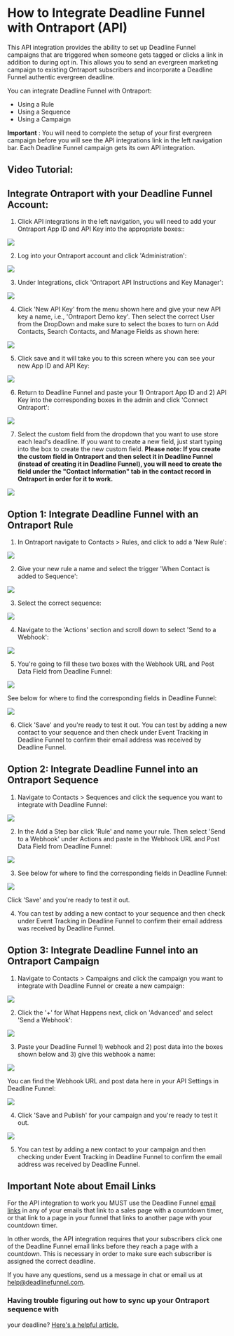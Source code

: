# How to Integrate Deadline Funnel with Ontraport \(API\)

This API integration provides the ability to set up Deadline Funnel campaigns that are triggered when someone gets tagged or clicks a link in addition to during opt in. This allows you to send an evergreen marketing campaign to existing Ontraport subscribers and incorporate a Deadline Funnel authentic evergreen deadline.

You can integrate Deadline Funnel with Ontraport:

* Using a Rule
* Using a Sequence
* Using a Campaign

**Important** : You will need to complete the setup of your first evergreen campaign before you will see the API integrations link in the left navigation bar. Each Deadline Funnel campaign gets its own API integration.

## Video Tutorial:

## Integrate Ontraport with your Deadline Funnel Account:

1. Click API integrations in the left navigation, you will need to add your Ontraport App ID and API Key into the appropriate boxes::

![](https://d33v4339jhl8k0.cloudfront.net/docs/assets/53974d6ce4b0c76107b109d1/images/5b49238b0428630abc0c0e58/file-%20CKbLQLruvA.png)

2. Log into your Ontraport account and click 'Administration':

![](https://d33v4339jhl8k0.cloudfront.net/docs/assets/53974d6ce4b0c76107b109d1/images/59553b3f0428637ff8d42d83/file-%20oBF9BR447K.png)

3. Under Integrations, click 'Ontraport API Instructions and Key Manager':

![](https://d33v4339jhl8k0.cloudfront.net/docs/assets/53974d6ce4b0c76107b109d1/images/5a81eab60428634376d00b70/file-3L7C4VE46M.png)

4. Click 'New API Key' from the menu shown here and give your new API key a name, i.e., 'Ontraport Demo key'. Then select the correct User from the DropDown and make sure to select the boxes to turn on Add Contacts, Search Contacts, and Manage Fields as shown here:

![](https://d33v4339jhl8k0.cloudfront.net/docs/assets/53974d6ce4b0c76107b109d1/images/59553b842c7d3a707d7b50cb/file-%20Sj6vvLZYZw.png)

5. Click save and it will take you to this screen where you can see your new App ID and API Key:

![](https://d33v4339jhl8k0.cloudfront.net/docs/assets/53974d6ce4b0c76107b109d1/images/59553b9a0428637ff8d42d8a/file-%20fyMvlMjZ35.png)

6. Return to Deadline Funnel and paste your 1\) Ontraport App ID and 2\) API Key into the corresponding boxes in the admin and click 'Connect Ontraport':

![](https://d33v4339jhl8k0.cloudfront.net/docs/assets/53974d6ce4b0c76107b109d1/images/5b49252c0428630abc0c0e5f/file-%20tZE51E1PMn.png)

7. Select the custom field from the dropdown that you want to use store each lead's deadline. If you want to create a new field, just start typing into the box to create the new custom field. **Please note: If you create the custom field in Ontraport and then select it in Deadline Funnel \(instead of creating it in Deadline Funnel\), you will need to create the field under the "Contact Information" tab in the contact record in Ontraport in order for it to work.**

![](https://d33v4339jhl8k0.cloudfront.net/docs/assets/53974d6ce4b0c76107b109d1/images/5b4925e70428630abc0c0e64/file-%20RHW7J7dGDp.png)

## Option 1: Integrate Deadline Funnel with an Ontraport Rule

1. In Ontraport navigate to Contacts &gt; Rules, and click to add a 'New Rule':

![](https://d33v4339jhl8k0.cloudfront.net/docs/assets/53974d6ce4b0c76107b109d1/images/5955482a2c7d3a707d7b5128/file-%20oW0zT94KRH.png)

2. Give your new rule a name and select the trigger 'When Contact is added to Sequence':

![](https://d33v4339jhl8k0.cloudfront.net/docs/assets/53974d6ce4b0c76107b109d1/images/595544a72c7d3a707d7b5110/file-8fVkqYv7JH.png)

3. Select the correct sequence:

![](https://d33v4339jhl8k0.cloudfront.net/docs/assets/53974d6ce4b0c76107b109d1/images/595547720428637ff8d42df6/file-1g68rFs2sw.png)

4. Navigate to the 'Actions' section and scroll down to select 'Send to a Webhook':

![](https://d33v4339jhl8k0.cloudfront.net/docs/assets/53974d6ce4b0c76107b109d1/images/5d323e6d2c7d3a2ec4bf232f/file-8uNirURvOp.jpg)

5. You're going to fill these two boxes with the Webhook URL and Post Data Field from Deadline Funnel:

![](https://d33v4339jhl8k0.cloudfront.net/docs/assets/53974d6ce4b0c76107b109d1/images/5e3049832c7d3a7e9ae6da10/file-43F8FpgZIC.png)

See below for where to find the corresponding fields in Deadline Funnel:

![](https://d33v4339jhl8k0.cloudfront.net/docs/assets/53974d6ce4b0c76107b109d1/images/5e3048de2c7d3a7e9ae6da03/file-%20wRubHzoAPu.png)

6. Click 'Save' and you're ready to test it out. You can test by adding a new contact to your sequence and then check under Event Tracking in Deadline Funnel to confirm their email address was received by Deadline Funnel.

## Option 2: Integrate Deadline Funnel into an Ontraport Sequence

1. Navigate to Contacts &gt; Sequences and click the sequence you want to integrate with Deadline Funnel:

![](https://d33v4339jhl8k0.cloudfront.net/docs/assets/53974d6ce4b0c76107b109d1/images/59554b942c7d3a707d7b513c/file-%20vQQ8VeQzpW.png)

2. In the Add a Step bar click 'Rule' and name your rule. Then select 'Send to a Webhook' under Actions and paste in the Webhook URL and Post Data Field from Deadline Funnel:

![](https://d33v4339jhl8k0.cloudfront.net/docs/assets/53974d6ce4b0c76107b109d1/images/5e3049832c7d3a7e9ae6da10/file-43F8FpgZIC.png)

3. See below for where to find the corresponding fields in Deadline Funnel:

![](https://d33v4339jhl8k0.cloudfront.net/docs/assets/53974d6ce4b0c76107b109d1/images/5e3048de2c7d3a7e9ae6da03/file-%20wRubHzoAPu.png)

Click 'Save' and you're ready to test it out.

4. You can test by adding a new contact to your sequence and then check under Event Tracking in Deadline Funnel to confirm their email address was received by Deadline Funnel.

## Option 3: Integrate Deadline Funnel into an Ontraport Campaign

1. Navigate to Contacts &gt; Campaigns and click the campaign you want to integrate with Deadline Funnel or create a new campaign:

![](https://d33v4339jhl8k0.cloudfront.net/docs/assets/53974d6ce4b0c76107b109d1/images/5b05c9352c7d3a2f9011d6f2/file-%20xOwELoATfY.png)

2. Click the '+' for What Happens next, click on 'Advanced' and select 'Send a Webhook':

![](https://d33v4339jhl8k0.cloudfront.net/docs/assets/53974d6ce4b0c76107b109d1/images/5b05cae02c7d3a2f9011d713/file-5358J8j0NI.png)

3. Paste your Deadline Funnel 1\) webhook and 2\) post data into the boxes shown below and 3\) give this webhook a name:

![](https://d33v4339jhl8k0.cloudfront.net/docs/assets/53974d6ce4b0c76107b109d1/images/5e30494504286364bc948043/file-%20oNae4Sba4B.png)

You can find the Webhook URL and post data here in your API Settings in Deadline Funnel:

![](https://d33v4339jhl8k0.cloudfront.net/docs/assets/53974d6ce4b0c76107b109d1/images/5e3048de2c7d3a7e9ae6da03/file-%20wRubHzoAPu.png)

4. Click 'Save and Publish' for your campaign and you're ready to test it out.

![](https://d33v4339jhl8k0.cloudfront.net/docs/assets/53974d6ce4b0c76107b109d1/images/5b05ceed2c7d3a2f9011d74d/file-%20DDaGN8XVCA.png)

5. You can test by adding a new contact to your campaign and then checking under Event Tracking in Deadline Funnel to confirm the email address was received by Deadline Funnel.

## Important Note about Email Links

For the API integration to work you MUST use the Deadline Funnel [email links](http://documentation.deadlinefunnel.com/article/16-expiring-links) in any of your emails that link to a sales page with a countdown timer, or that link to a page in your funnel that links to another page with your countdown timer.

In other words, the API integration requires that your subscribers click one of the Deadline Funnel email links before they reach a page with a countdown. This is necessary in order to make sure each subscriber is assigned the correct deadline.

If you have any questions, send us a message in chat or email us at [help@deadlinefunnel.com](mailto:mailto:help@deadlinefunnel.com).

### Having trouble figuring out how to sync up your Ontraport sequence with

your deadline? [Here's a helpful article.](https://documentation.deadlinefunnel.com/article/612-how-to-time-%20your-ontraport-campaign-with-your-deadline-funnel-campaign)

